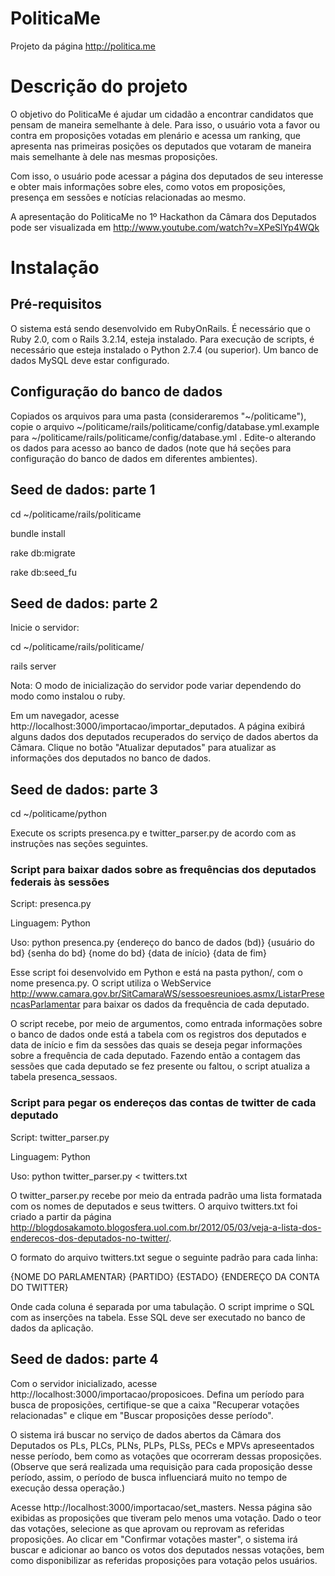 PoliticaMe
==========

Projeto da página http://politica.me

# Descrição do projeto

O objetivo do PoliticaMe é ajudar um cidadão a encontrar candidatos que pensam
de maneira semelhante à dele. Para isso, o usuário vota a favor ou contra em
proposições votadas em plenário e acessa um ranking, que apresenta nas primeiras
posições os deputados que votaram de maneira mais semelhante à dele nas mesmas
proposições.

Com isso, o usuário pode acessar a página dos deputados de seu interesse e
obter mais informações sobre eles, como votos em proposições, presença em
sessões e notícias relacionadas ao mesmo.

A apresentação do PoliticaMe no 1º Hackathon da Câmara dos Deputados pode ser
visualizada em http://www.youtube.com/watch?v=XPeSlYp4WQk


# Instalação

## Pré-requisitos

O sistema está sendo desenvolvido em RubyOnRails.
É necessário que o Ruby 2.0, com o Rails 3.2.14, esteja instalado.
Para execução de scripts, é necessário que esteja instalado o Python 2.7.4 (ou
superior).
Um banco de dados MySQL deve estar configurado.


## Configuração do banco de dados

Copiados os arquivos para uma pasta (consideraremos "~/politicame"), copie
o arquivo ~/politicame/rails/politicame/config/database.yml.example para
~/politicame/rails/politicame/config/database.yml . Edite-o alterando os dados
para acesso ao banco de dados (note que há seções para configuração do banco
de dados em diferentes ambientes).


## Seed de dados: parte 1

cd ~/politicame/rails/politicame

bundle install

rake db:migrate

rake db:seed_fu


## Seed de dados: parte 2

Inicie o servidor:

cd ~/politicame/rails/politicame/

rails server

Nota: O modo de inicialização do servidor pode variar dependendo do modo como
instalou o ruby.

Em um navegador, acesse http://localhost:3000/importacao/importar_deputados.
A página exibirá alguns dados dos deputados recuperados do serviço de dados
abertos da Câmara. Clique no botão "Atualizar deputados" para atualizar as
informações dos deputados no banco de dados.


## Seed de dados: parte 3

cd ~/politicame/python

Execute os scripts presenca.py e twitter_parser.py de acordo com as instruções
nas seções seguintes.


### Script para baixar dados sobre as frequências dos deputados federais às sessões

Script: presenca.py

Linguagem: Python

Uso: python presenca.py {endereço do banco de dados (bd)} {usuário do bd} {senha do bd} {nome do bd} {data de início} {data de fim}

Esse script foi desenvolvido em Python e está na pasta python/, com o nome
presenca.py. O script utiliza o WebService
http://www.camara.gov.br/SitCamaraWS/sessoesreunioes.asmx/ListarPresencasParlamentar
para baixar os dados da frequência de cada deputado.

O script recebe, por meio de argumentos, como entrada informações sobre o banco
de dados onde está a tabela com os registros dos deputados e data de início e
fim da sessões das quais se deseja pegar informações sobre a frequência de cada
deputado. Fazendo então a contagem das sessões que cada deputado se fez presente
ou faltou, o script atualiza a tabela presenca_sessaos.


### Script para pegar os endereços das contas de twitter de cada deputado

Script: twitter_parser.py

Linguagem: Python

Uso: python twitter_parser.py < twitters.txt

O twitter_parser.py recebe por meio da entrada padrão uma lista formatada com
os nomes de deputados e seus twitters. O arquivo twitters.txt foi criado a partir
da página
http://blogdosakamoto.blogosfera.uol.com.br/2012/05/03/veja-a-lista-dos-enderecos-dos-deputados-no-twitter/.

O formato do arquivo twitters.txt segue o seguinte padrão para cada linha:

{NOME DO PARLAMENTAR}   {PARTIDO}   {ESTADO}    {ENDEREÇO DA CONTA DO TWITTER}

Onde cada coluna é separada por uma tabulação. O script imprime o SQL com as inserções na tabela.
Esse SQL deve ser executado no banco de dados da aplicação.


## Seed de dados: parte 4

Com o servidor inicializado, acesse http://localhost:3000/importacao/proposicoes.
Defina um período para busca de proposições, certifique-se que a caixa "Recuperar
votações relacionadas" e clique em "Buscar proposições desse período".

O sistema irá buscar no serviço de dados abertos da Câmara dos Deputados os
PLs, PLCs, PLNs, PLPs, PLSs, PECs e MPVs apreseentados nesse período, bem como
as votações que ocorreram dessas proposições. (Observe que será realizada uma
requisição para cada proposição desse período, assim, o período de busca
influenciará muito no tempo de execução dessa operação.)

Acesse http://localhost:3000/importacao/set_masters. Nessa página são exibidas
as proposições que tiveram pelo menos uma votação. Dado o teor das votações,
selecione as que aprovam ou reprovam as referidas proposições. Ao clicar em
"Confirmar votações master", o sistema irá buscar e adicionar ao banco os
votos dos deputados nessas votações, bem como disponibilizar as referidas
proposições para votação pelos usuários.
